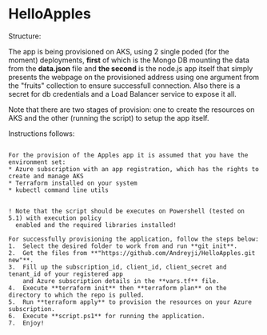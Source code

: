 # HelloApples	

Structure:

The app is being provisioned on AKS, using 2 single poded (for the moment) deployments,
**first** of which is the Mongo DB mounting the data from the **data.json** file and 
**the second** is the node.js app itself that simply presents the webpage on the provisioned address 
using one argument from the "fruits" collection to ensure successfull connection.
Also there is a secret for db credentials and a Load Balancer service to expose it all.

Note that there are two stages of provision: one to create the resources on AKS
and the other (running the script) to setup the app itself.

Instructions follows:

~~~~~~~~~~~~~~~~~~~~~~~~~~~~~~~~~~~~~~~~~~~~~~~~~~~~~~~~~~~~

For the provision of the Apples app it is assumed that you have the environment set: 
* Azure subscription with an app registration, which has the rights to create and manage AKS
* Terraform installed on your system
* kubectl command line utils
  

! Note that the script should be executes on Powershell (tested on 5.1) with execution policy
  enabled and the required libraries installed!

For successfully provisioning the application, follow the steps below:
1.  Select the desired folder to work from and run **git init**. 
2.  Get the files from **"https://github.com/Andreyji/HelloApples.git new"**.
3.  Fill up the subscription_id, client_id, client_secret and tenant_id of your registered app
    and Azure subscription details in the **vars.tf** file.
4.  Execute **terraform init** then **terraform plan** on the directory to which the repo is pulled.
5.  Run **terraform apply** to provision the resources on your Azure subscription.
6.  Execute **script.ps1** for running the application.
7.  Enjoy!

~~~~~~~~~~~~~~~~~~~~~~~~~~~~~~~~~~~~~~~~~~~~~~~~~~~~~~~~~~~~
